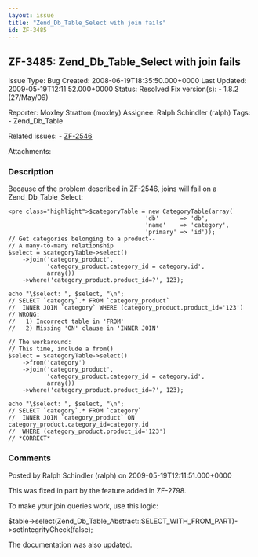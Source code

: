```yaml
---
layout: issue
title: "Zend_Db_Table_Select with join fails"
id: ZF-3485
---
```


ZF-3485: Zend\_Db\_Table\_Select with join fails
------------------------------------------------

 Issue Type: Bug Created: 2008-06-19T18:35:50.000+0000 Last Updated: 2009-05-19T12:11:52.000+0000 Status: Resolved Fix version(s): - 1.8.2 (27/May/09)
 
 Reporter:  Moxley Stratton (moxley)  Assignee:  Ralph Schindler (ralph)  Tags: - Zend\_Db\_Table
 
 Related issues: - [ZF-2546](/issues/browse/ZF-2546)
 
 Attachments: 
### Description

Because of the problem described in ZF-2546, joins will fail on a Zend\_Db\_Table\_Select:

 
    <pre class="highlight">$categoryTable = new CategoryTable(array(
                                           'db'      => 'db',
                                           'name'    => 'category',
                                           'primary' => 'id'));
    // Get categories belonging to a product--
    // A many-to-many relationship
    $select = $categoryTable->select()
        ->join('category_product',
               'category_product.category_id = category.id',
               array())
        ->where('category_product.product_id=?', 123);
    
    echo "\$select: ", $select, "\n";
    // SELECT `category`.* FROM `category_product`
    //  INNER JOIN `category` WHERE (category_product.product_id='123')
    // WRONG:
    //   1) Incorrect table in 'FROM'
    //   2) Missing 'ON' clause in 'INNER JOIN'
    
    // The workaround:
    // This time, include a from()
    $select = $categoryTable->select()
        ->from('category')
        ->join('category_product',
               'category_product.category_id = category.id',
               array())
        ->where('category_product.product_id=?', 123);
    
    echo "\$select: ", $select, "\n";
    // SELECT `category`.* FROM `category`
    //  INNER JOIN `category_product` ON category_product.category_id=category.id
    //  WHERE (category_product.product_id='123')
    // *CORRECT*


 

 

### Comments

Posted by Ralph Schindler (ralph) on 2009-05-19T12:11:51.000+0000

This was fixed in part by the feature added in ZF-2798.

To make your join queries work, use this logic:

$table->select(Zend\_Db\_Table\_Abstract::SELECT\_WITH\_FROM\_PART)->setIntegrityCheck(false);

The documentation was also updated.

 

 